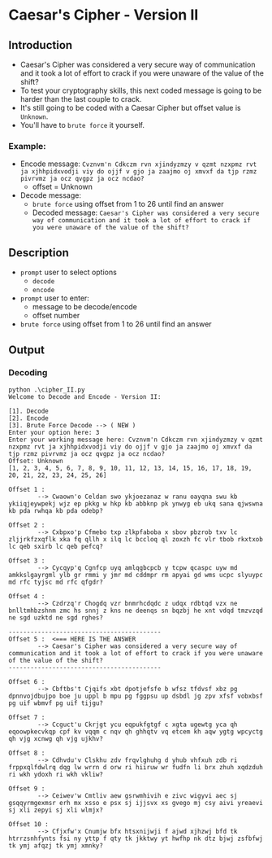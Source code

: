 # Caesar's Cipher - Version II

## Introduction
- Caesar's Cipher was considered a very secure way of communication and it took a lot of effort to crack if you were unaware of the value of the shift?
- To test your cryptography skills, this next coded message is going to be harder than the last couple to crack. 
- It's still going to be coded with a Caesar Cipher but offset value is `Unknown`. 
- You'll have to `brute force` it yourself.

### Example:
- Encode message: `Cvznvm'n Cdkczm rvn xjindyzmzy v qzmt nzxpmz rvt ja xjhhpidxvodji viy do ojjf v gjo ja zaajmo oj xmvxf da tjp rzmz pivrvmz ja ocz qvgpz ja ocz ncdao?`
    - offset = Unknown
- Decode message:
    - `brute force` using offset from 1 to 26 until find an answer
    - Decoded message: `Caesar's Cipher was considered a very secure way of communication and it took a lot of effort to crack if you were unaware of the value of the shift?`

## Description
- `prompt` user to select options
    - `decode`
    - `encode`
- `prompt` user to enter:
    - message to be decode/encode
    - offset number
- `brute force` using offset from 1 to 26 until find an answer


## Output
### Decoding
```
python .\cipher_II.py
Welcome to Decode and Encode - Version II:

[1]. Decode
[2]. Encode
[3]. Brute Force Decode --> ( NEW )
Enter your option here: 3
Enter your working message here: Cvznvm'n Cdkczm rvn xjindyzmzy v qzmt nzxpmz rvt ja xjhhpidxvodji viy do ojjf v gjo ja zaajmo oj xmvxf da tjp rzmz pivrvmz ja ocz qvgpz ja ocz ncdao?
Offset: Unknown
[1, 2, 3, 4, 5, 6, 7, 8, 9, 10, 11, 12, 13, 14, 15, 16, 17, 18, 19, 20, 21, 22, 23, 24, 25, 26]

Offset 1 :
        --> Cwaown'o Celdan swo ykjoezanaz w ranu oayqna swu kb ykiiqjeywpekj wjz ep pkkg w hkp kb abbknp pk ynwyg eb ukq sana qjwswna kb pda rwhqa kb pda odebp?

Offset 2 :
        --> Cxbpxo'p Cfmebo txp zlkpfaboba x sbov pbzrob txv lc zljjrkfzxqflk xka fq qllh x ilq lc bccloq ql zoxzh fc vlr tbob rkxtxob lc qeb sxirb lc qeb pefcq?

Offset 3 :
        --> Cycqyp'q Cgnfcp uyq amlqgbcpcb y tcpw qcaspc uyw md amkkslgayrgml ylb gr rmmi y jmr md cddmpr rm apyai gd wms ucpc slyuypc md rfc tyjsc md rfc qfgdr?

Offset 4 :
        --> Czdrzq'r Chogdq vzr bnmrhcdqdc z udqx rdbtqd vzx ne bnlltmhbzshnm zmc hs snnj z kns ne deenqs sn bqzbj he xnt vdqd tmzvzqd ne sgd uzktd ne sgd rghes?

------------------------------------------
Offset 5 :  <=== HERE IS THE ANSWER
        --> Caesar's Cipher was considered a very secure way of communication and it took a lot of effort to crack if you were unaware of the value of the shift?   
------------------------------------------

Offset 6 :
        --> Cbftbs't Cjqifs xbt dpotjefsfe b wfsz tfdvsf xbz pg dpnnvojdbujpo boe ju uppl b mpu pg fggpsu up dsbdl jg zpv xfsf vobxbsf pg uif wbmvf pg uif tijgu?

Offset 7 :
        --> Ccguct'u Ckrjgt ycu eqpukfgtgf c xgta ugewtg yca qh eqoowpkecvkqp cpf kv vqqm c nqv qh ghhqtv vq etcem kh aqw ygtg wpcyctg qh vjg xcnwg qh vjg ujkhv?

Offset 8 :
        --> Cdhvdu'v Clskhu zdv frqvlghuhg d yhub vhfxuh zdb ri frppxqlfdwlrq dqg lw wrrn d orw ri hiiruw wr fudfn li brx zhuh xqdzduh ri wkh ydoxh ri wkh vkliw?

Offset 9 :
        --> Ceiwev'w Cmtliv aew gsrwmhivih e zivc wigyvi aec sj gsqqyrmgexmsr erh mx xsso e psx sj ijjsvx xs gvego mj csy aivi yreaevi sj xli zepyi sj xli wlmjx?

Offset 10 :
        --> Cfjxfw'x Cnumjw bfx htsxnijwji f ajwd xjhzwj bfd tk htrrzsnhfynts fsi ny yttp f qty tk jkktwy yt hwfhp nk dtz bjwj zsfbfwj tk ymj afqzj tk ymj xmnky?
```
